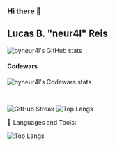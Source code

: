 ### Hi there 👋

## Lucas B. "neur4l" Reis

<!-- ![Count Visitors](https://visitor-badge.laobi.icu/badge?page_id=byneur4l.byneur4l) -->

![byneur4l's GitHub stats](https://github-readme-stats.vercel.app/api?username=byneur4l&include_all_commits=true&count_private=tru&show_icons=true&theme=swift)

#### Codewars

![byneur4l's Codewars stats](https://www.codewars.com/users/neur4l/badges/large)

<br>

![GitHub Streak](https://github-readme-streak-stats.herokuapp.com?user=byneur4l&theme=blood&hide_border=true&date_format=j%20M%5B%20Y%5D)
![Top Langs](https://github-readme-stats.vercel.app/api/top-langs/?username=byneur4l&layout=compact)

🧰 Languages and Tools:

![Top Langs](https://github-readme-stats.vercel.app/api/top-langs/?username=CharalambosIoannou&theme=tokyonight)

<!--
**byneur4l/byneur4l** is a ✨ _special_ ✨ repository because its `README.md` (this file) appears on your GitHub profile.

Here are some ideas to get you started:

- 🔭 I’m currently working on ...
- 🌱 I’m currently learning ...
- 👯 I’m looking to collaborate on ...
- 🤔 I’m looking for help with ...
- 💬 Ask me about ...
- 📫 How to reach me: ...
- 😄 Pronouns: ...
- ⚡ Fun fact: ...
-->

